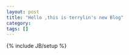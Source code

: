 ```yaml
---
layout: post
title: "Hello ,this is terrylin's new Blog"
category: 
tags: []
---
```

{% include JB/setup %}
